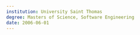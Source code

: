 ```yaml
---
institution: University Saint Thomas
degree: Masters of Science, Software Engineering
date: 2006-06-01
---
```

